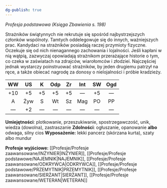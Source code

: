```yaml
---
dg-publish: true
---
```

*Profesja podstawowa (Księga Zbawienia s. 198)*

Strażników świątynnych nie rekrutuje się spośród najbystrzejszych członków wspólnoty. Tamtych oddelegowuje się do innych, ważniejszych prac. Kandydaci na strażników posiadają raczej przymioty fizyczne. Oczekuje się od nich nienagannego zachowania i lojalności. Jeśli kapłani w nią wątpią, zazwyczaj opowiadają strażnikom przerażające historie o tym, co czeka w zaświatach na zdrajców, wiarołomców i złodziei. Najczęściej jednak wystarczy poinstruować strażników, by jeden drugiemu patrzył na ręce, a także obiecać nagrodę za donosy o nielojalności i próbie kradzieży.

| WW  | US  |  K  | Odp | Zr  | Int | SW  | Ogd |
|:---:|:---:|:---:|:---:|:---:|:---:|:---:|:---:|
| +10 | +5  | +5  | +5  | +5  |  —  | +5  |  —  |
|  A  | Żyw |  S  | Wt  | Sz  | Mag | PO  | PP  |
|  —  | +2  |  —  |  —  |  —  |  —  |  —  |  —  |

**Umiejętności**: plotkowanie, przeszukiwanie, spostrzegawczość, unik, wiedza (dowolna), zastraszanie
**Zdolności**: ogłuszanie, opanowanie **albo** odwaga, silny cios
**Wyposażenie:** lekki pancerz (skórzana kurta), szaty albo mundur

**Profesje wyjściowe:** [[Profesje/Profesje zaawansowane/INŻYNIER\|INŻYNIER]], [[Profesje/Profesje podstawowe/NAJEMNIK\|NAJEMNIK]], [[Profesje/Profesje zaawansowane/ODKRYWCA\|ODKRYWCA]], [[Profesje/Profesje podstawowe/PRZEMYTNIK\|PRZEMYTNIK]], [[Profesje/Profesje zaawansowane/SIERŻANT\|SIERŻANT]], [[Profesje/Profesje zaawansowane/WETERAN\|WETERAN]]
